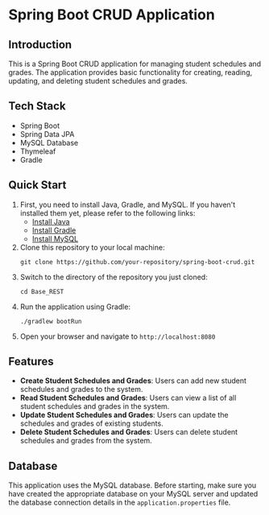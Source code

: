 # Spring Boot CRUD Application

## Introduction
This is a Spring Boot CRUD application for managing student schedules and grades. The application provides basic functionality for creating, reading, updating, and deleting student schedules and grades.

## Tech Stack
- Spring Boot
- Spring Data JPA
- MySQL Database
- Thymeleaf
- Gradle

## Quick Start
1. First, you need to install Java, Gradle, and MySQL. If you haven't installed them yet, please refer to the following links:
   - [Install Java](https://www.oracle.com/java/technologies/javase-jdk11-downloads.html)
   - [Install Gradle](https://gradle.org/install/)
   - [Install MySQL](https://dev.mysql.com/downloads/installer/)
2. Clone this repository to your local machine:
    ```
    git clone https://github.com/your-repository/spring-boot-crud.git
    ```
3. Switch to the directory of the repository you just cloned:
    ```
    cd Base_REST
    ```
4. Run the application using Gradle:
    ```
    ./gradlew bootRun
    ```
5. Open your browser and navigate to `http://localhost:8080`

## Features
- **Create Student Schedules and Grades**: Users can add new student schedules and grades to the system.
- **Read Student Schedules and Grades**: Users can view a list of all student schedules and grades in the system.
- **Update Student Schedules and Grades**: Users can update the schedules and grades of existing students.
- **Delete Student Schedules and Grades**: Users can delete student schedules and grades from the system.

## Database
This application uses the MySQL database. Before starting, make sure you have created the appropriate database on your MySQL server and updated the database connection details in the `application.properties` file.
